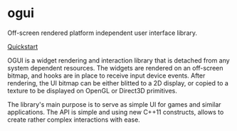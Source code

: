 ogui
====
Off-screen rendered platform independent user interface library.

[Quickstart](https://github.com/amirgeva/ogui/wiki/Getting-Started)

OGUI is a widget rendering and interaction library that is detached from
any system dependent resources.  The widgets are rendered on an off-screen bitmap, 
and hooks are in place to receive input device events.
After rendering, the UI bitmap can be either blitted to a 2D display, or copied to 
a texture to be displayed on OpenGL or Direct3D primitives.

The library's main purpose is to serve as simple UI for games and similar applications.
The API is simple and using new C++11 constructs, allows to create rather complex 
interactions with ease.